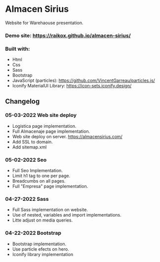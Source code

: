# Almacen Sirius
Website for Warehaouse presentation.

### Demo site: https://raikox.github.io/almacen-sirius/

### Built with:
* Html
* Css
* Sass
* Bootstrap
* JavaScript (particles): https://github.com/VincentGarreau/particles.js/ 
* Iconify MaterialUI Library: https://icon-sets.iconify.design/

## Changelog

### 05-03-2022 Web site deploy
- Logistica page implementation.
- Full Almacenaje page implementation.
- Web site deploy on server. https://almacensirius.com/
- Add SSL to domain.
- Add sitemap.xml

### 05-02-2022 Seo
- Full Seo Implementation.
- Limit h1 tag to one per page.
- Breadcumbs on all pages.
- Full "Empresa" page implementation.

### 04-27-2022 Sass
- Full Sass implementation on website.
- Use of nested, variables and import implementations.
- Litte adjust on media queries.

### 04-22-2022 Bootstrap
- Bootstrap implementation.
- Use particle efects on hero.
- Iconify library implementation


<!--By John Kevin Montes De Oca Vizcarra-->
